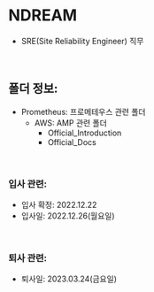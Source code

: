 # NDREAM

- SRE(Site Reliability Engineer) 직무

<br>

## 폴더 정보:

- Prometheus: 프로메테우스 관련 폴더
    - AWS: AMP 관련 폴더
        - Official_Introduction
        - Official_Docs
<br>

### 입사 관련:

- 입사 확정: 2022.12.22
- 입사일: 2022.12.26(월요일)

<br>

### 퇴사 관련:

- 퇴사일: 2023.03.24(금요일)
